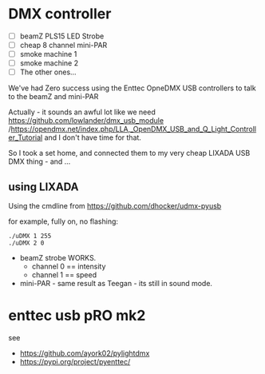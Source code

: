 # DMX controller

* [ ] beamZ PLS15 LED Strobe
* [ ] cheap 8 channel mini-PAR
* [ ] smoke machine 1
* [ ] smoke machine 2
* [ ] The other ones...

We've had Zero success using the Enttec OpneDMX USB controllers to talk to the beamZ and mini-PAR

Actually - it sounds an awful lot like we need https://github.com/lowlander/dmx_usb_module /https://opendmx.net/index.php/LLA,_OpenDMX_USB_and_Q_Light_Controller_Tutorial and I don't have time for that.

So I took a set home, and connected them to my very cheap LIXADA USB DMX thing - and ...

## using LIXADA

Using the cmdline from https://github.com/dhocker/udmx-pyusb

for example, fully on, no flashing:

```
./uDMX 1 255
./uDMX 2 0
```

* beamZ strobe WORKS.
   * channel 0 == intensity
   * channel 1 == speed
* mini-PAR - same result as Teegan - its still in sound mode.

# enttec usb pRO mk2

see 
* https://github.com/ayork02/pylightdmx
* https://pypi.org/project/pyenttec/